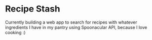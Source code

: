 # Recipe Stash

Currently building a web app to search for recipes with whatever ingredients I have in my pantry using Spoonacular API, because I love cooking :)
